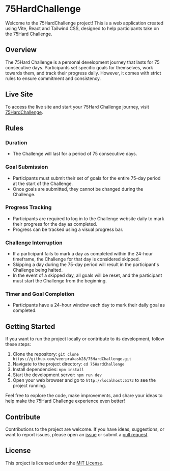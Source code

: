 # 75HardChallenge

Welcome to the 75HardChallenge project! This is a web application created using Vite, React and Tailwind CSS, designed to help participants take on the 75Hard Challenge.

## Overview

The 75Hard Challenge is a personal development journey that lasts for 75 consecutive days. Participants set specific goals for themselves, work towards them, and track their progress daily. However, it comes with strict rules to ensure commitment and consistency.

## Live Site

To access the live site and start your 75Hard Challenge journey, visit [75HardChallenge](http://75hardchallenge.netlify.app).

## Rules

### Duration

- The Challenge will last for a period of 75 consecutive days.

### Goal Submission

- Participants must submit their set of goals for the entire 75-day period at the start of the Challenge.
- Once goals are submitted, they cannot be changed during the Challenge.

### Progress Tracking

- Participants are required to log in to the Challenge website daily to mark their progress for the day as completed.
- Progress can be tracked using a visual progress bar.

### Challenge Interruption

- If a participant fails to mark a day as completed within the 24-hour timeframe, the Challenge for that day is considered skipped.
- Skipping a day during the 75-day period will result in the participant's Challenge being halted.
- In the event of a skipped day, all goals will be reset, and the participant must start the Challenge from the beginning.

### Timer and Goal Completion

- Participants have a 24-hour window each day to mark their daily goal as completed.

## Getting Started

If you want to run the project locally or contribute to its development, follow these steps:

1. Clone the repository: `git clone https://github.com/veerprakash28/75HardChallenge.git`
2. Navigate to the project directory: `cd 75HardChallenge`
3. Install dependencies: `npm install`
4. Start the development server: `npm run dev`
5. Open your web browser and go to `http://localhost:5173` to see the project running.

Feel free to explore the code, make improvements, and share your ideas to help make the 75Hard Challenge experience even better!

## Contribute

Contributions to the project are welcome. If you have ideas, suggestions, or want to report issues, please open an [issue](https://github.com/veerprakash28/75HardChallenge/issues) or submit a [pull request](https://github.com/veerprakash28/75HardChallenge/pulls).

## License

This project is licensed under the [MIT License](LICENSE).
